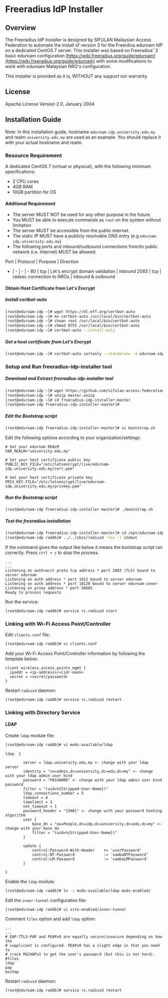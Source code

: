 # Freeradius IdP Installer

## Overview
The Freeradius IdP Installer is designed by SIFULAN Malaysian Access Federation to automate the install of version 3 for the Freerdius eduroam IdP on a dedicated CentOS 7 server. This installer was based on Freeradius' 3 basic eduroam configuration [https://wiki.freeradius.org/guide/eduroam](https://wiki.freeradius.org/guide/eduroam) with some modifications to work with eduroam Malaysian NRO's configuration.

This installer is provided as it is, WITHOUT any support nor warranty.

## License
Apache License Version 2.0, January 2004

## Installation Guide

Note: In this installation guide,  hostname `eduroam-idp.university.edu.my` and realm `university.edu.my` are used as an example. You should replace it with your actual hostname and realm.

### Resource Requirement

A dedicated CentOS 7 (virtual or physical), with the following minimum specifications:
- 2 CPU cores
- 4GB RAM
- 10GB partition for OS

#### Additional Requirement
- The server MUST NOT be used for any other purpose in the future.
- You MUST be able to execute commands as `root` on the system without limitation
- The server MUST be accessible from the public internet.
- The static IP MUST have a publicly resolvable DNS entry (e.g `eduroam-idp.university.edu.my`)
- The following ports and inbound/outbound connections from/to public network (i.e. Internet) MUST be allowed:

Port | Protocol | Purpose | Direction
- | - | - | -
80 | tcp | Let's encrypt domain validation | inbound
2083 | tcp | radsec connection to NROs | inbound & outbound


#### Obtain Host Certificate from Let's Encrypt

##### Install certbot-auto

```bash
[root@eduroam-idp ~]# wget https://dl.eff.org/certbot-auto
[root@eduroam-idp ~]# mv certbot-auto /usr/local/bin/certbot-auto
[root@eduroam-idp ~]# chown root /usr/local/bin/certbot-auto
[root@eduroam-idp ~]# chmod 0755 /usr/local/bin/certbot-auto
[root@eduroam-idp ~]# certbot-auto --install-only
```

##### Get a host certificate from Let's Encrypt

```bash
[root@eduroam-idp ~]# certbot-auto certonly --standalone -d eduroam-idp.university.edu.my
```

### Setup and Run freeradius-idp-installer tool

##### Download and Extract freeradius-idp-installer tool

```bash
[root@eduroam-idp ~]# wget https://github.com/sifulan-access-federation/freeradius-idp-installer/archive/master.zip
[root@eduroam-idp ~]# unzip master.unzip
[root@eduroam-idp ~]# cd freeradius-idp-installer-master
[root@eduroam-idp freeradius-idp-installer-master]#
```
##### Edit the Bootstrap script

```bash
[root@eduroam-idp freeradius-idp-installer-master]# vi bootstrap.sh
```

Edit the following options according to your organization/settings:

```
# Set your eduroam REALM
VAR_REALM="university.edu.my"

# Set your host certificate public key
PUBLIC_KEY_FILE="/etc/letsencrypt/live/eduroam-idp.university.edu.my/cert.pem"

# Set your host certificate private key
PRIV_KEY_FILE="/etc/letsencrypt/live/eduroam-idp.university.edu.my/privkey.pem"
```
##### Run the Bootstrap script

```bash
[root@eduroam-idp freeradius-idp-installer-master]# ./bootstrap.sh
```
##### Test the freeradius installation

```bash
[root@eduroam-idp freeradius-idp-installer-master]# cd /opt/eduroam-idp-release_3_0_21/etc/raddb/
[root@eduroam-idp raddb]# ../../sbin/radiusd -fxx -l stdout
```
If the command gives the output like below it means the bootstrap script ran correctly. Press `ctrl + c` to stop the process.
```
...
...
Listening on auth+acct proto tcp address * port 2083 (TLS) bound to server eduroam
Listening on auth address * port 1812 bound to server eduroam
Listening on auth address * port 18120 bound to server eduroam-inner
Listening on proxy address * port 56685
Ready to process requests
```
Run the service:
```bash
[root@eduroam-idp raddb]# service rc.radiusd start
```

### Linking with Wi-Fi Access Point/Controller
Edit `clients.conf` file:
```bash
[root@eduroam-idp raddb]# vi clients.conf
```
Add your Wi-Fi Access Point/Controller information by following the template below:
```
client wireless_access_points_mgmt {
  ipaddr = <ip-address>/<cidr-mask>
  secret = <secret/password>
}
```
Restart `radiusd` daemon:
```bash
[root@eduroam-idp raddb]# service rc.radiusd restart
```

### Linking with Directory Service
#### LDAP
Create `ldap` module file:
```bash
[root@eduroam-idp raddb]# vi mods-available/ldap
```
```
ldap  {

        server = ldap.university.edu.my <- change with your ldap server
        identity = "cn=admin,dc=university,dc=edu,dc=my" <- change with your ldap admin user bind
        password = "PASSWORD" <- change with your ldap admin user bind password
        filter = "(uid=%{Stripped-User-Name})"
        ldap_connections_number = 5
        timeout = 4
        timelimit = 3
        net_timeout = 1
        password_header = "{SHA}" <- change with your password hashing algorithm
        user {
            base_dn = "ou=People,dc=idp,dc=university,dc=edu,dc=my" <- change with your base dn
            filter = "(uid=%{Stripped-User-Name})"
        }

        update {
            control:Password-With-Header    += 'userPassword'
            control:NT-Password             := 'sambaNTPassword'
            control:LM-Password             := 'sambaLMPassword'
        }

}
```
Enable the `ldap` module:
```bash
[root@eduroam-idp raddb]# ln -s mods-available/ldap mods-enabled/
```
Edit the `inner-tunnel` configuration file:
```bash
[root@eduroam-idp raddb]# vi site-enabled/inner-tunnel
```
Comment `files` option and add `ldap` option:
```
...
...
# EAP-TTLS-PAP and PEAPv0 are equally secure/insecure depending on how the
# supplicant is configured. PEAPv0 has a slight edge in that you need to
# crack MSCHAPv2 to get the user's password (but this is not hard).
#files
ldap
pap
mschap
```
Restart `radiusd` daemon:
```bash
[root@eduroam-idp raddb]# service rc.radiusd restart
```
